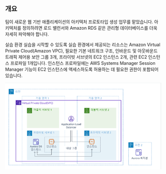 ## 개요

팀이 새로운 웹 기반 애플리케이션의 아키텍처 프로토타입 생성 업무를 맡았습니다. 아키텍처를 정의하려면 로드 밸런서와 Amazon RDS 같은 관리형 데이터베이스를 더욱 자세히 파악해야 합니다.

실습 환경
실습을 시작할 수 있도록 실습 환경에서 제공되는 리소스는 Amazon Virtual Private Cloud(Amazon VPC), 필요한 기본 네트워크 구조, 인바운드 및 아웃바운드 트래픽 제어용 보안 그룹 3개, 프라이빗 서브넷의 EC2 인스턴스 2개, 관련 EC2 인스턴스 프로파일 1개입니다. 인스턴스 프로파일에는 AWS Systems Manager Session Manager 기능이 EC2 인스턴스에 액세스하도록 허용하는 데 필요한 권한이 포함되어 있습니다.


![alt text](image.png)